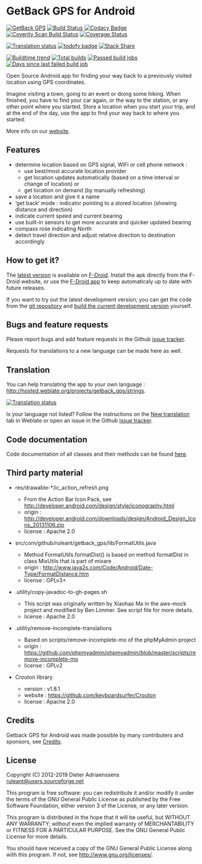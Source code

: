 GetBack GPS for Android
=======================

[![GetBack GPS](http://img.shields.io/badge/release-v0.5.1-blue.svg)](https://f-droid.org/repository/browse/?fdid=com.github.ruleant.getback_gps)
[![Build Status](https://travis-ci.org/ruleant/getback_gps.svg?branch=master)](https://travis-ci.org/ruleant/getback_gps)
[![Codacy Badge](https://api.codacy.com/project/badge/0040e146618e41ac9c39d04c7b1a3fef)](https://www.codacy.com/app/ruleant/getback_gps)
[![Coverity Scan Build Status](https://scan.coverity.com/projects/2277/badge.svg)](https://scan.coverity.com/projects/2277)
[![Coverage Status](https://coveralls.io/repos/ruleant/getback_gps/badge.png?branch=master)](https://coveralls.io/r/ruleant/getback_gps?branch=master)

[![Translation status](http://hosted.weblate.org/widgets/getback_gps-shields-badge.png)](http://hosted.weblate.org/engage/getback_gps/?utm_source=widget)
[![todofy badge](https://todofy.org/b/ruleant/getback_gps)](https://todofy.org/r/ruleant/getback_gps)
[![Stack Share](http://img.shields.io/badge/tech-stack-0690fa.svg?style=flat)](http://stackshare.io/ruleant/getback-gps)

[![Buildtime trend](https://buildtimetrend-dev.herokuapp.com/badge/ruleant/getback_gps/latest)](http://ruleant.github.io/getback_gps/buildtime-trend/)
[![Total builds](https://buildtimetrend-dev.herokuapp.com/badge/ruleant/getback_gps/builds/month)](http://ruleant.github.io/getback_gps/buildtime-trend/)
[![Passed build jobs](https://buildtimetrend-dev.herokuapp.com/badge/ruleant/getback_gps/passed/month)](http://ruleant.github.io/getback_gps/buildtime-trend/)
[![Days since last failed build job](https://buildtimetrend-dev.herokuapp.com/badge/ruleant/getback_gps/last_fail)](https://buildtimetrend-dev.herokuapp.com/dashboard/ruleant/getback_gps/index.html)

Open Source Android app for finding your way back to a previously visited location using GPS coordinates.

Imagine visiting a town, going to an event or doing some hiking. When finished, you have to find your car again, or the way to the station, or any other point where you started.
Store a location when you start your trip, and at the end of the day, use the app to find your way back to where you started.

More info on our [website](http://ruleant.github.io/getback_gps).

Features
--------

- determine location based on GPS signal, WiFi or cell phone network :
    - use best/most accurate location provider
    - get location updates automatically (based on a time interval or change of location) or
    - get location on demand (by manually refreshing)
- save a location and give it a name
- ‘get back’ mode : indicator pointing to a stored location (showing distance and direction)
- indicate current speed and current bearing
- use built-in sensors to get more accurate and quicker updated bearing
- compass rose indicating North
- detect travel direction and adjust relative direction to destination accordingly

How to get it?
--------------

The [latest version](https://f-droid.org/repository/browse/?fdid=com.github.ruleant.getback_gps) is available on [F-Droid](https://f-droid.org/). Install the apk directly from the F-Droid website, or use the [F-Droid app](https://f-droid.org/FDroid.apk) to keep automaticaly up to date with future releases.

If you want to try out the latest development version, you can get the code from the [git repository](https://github.com/ruleant/getback_gps) and [build the current development version](https://github.com/ruleant/getback_gps/wiki/Development) yourself.


Bugs and feature requests
-------------------------

Please report bugs and add feature requests in the Github [issue tracker](https://github.com/ruleant/getback_gps/issues).

Requests for translations to a new language can be made here as well.

Translation
-----------

You can help translating the app to your own language : <http://hosted.weblate.org/projects/getback_gps/strings>.

[![Translation status](http://hosted.weblate.org/widgets/getback_gps-287x66-grey.png)](http://hosted.weblate.org/engage/getback_gps/?utm_source=widget)

Is your language not listed? Follow the instructions on the [New translation](https://hosted.weblate.org/projects/getback_gps/strings/#new-lang) tab in Weblate or open an issue in the Github [issue tracker](https://github.com/ruleant/getback_gps/issues).

Code documentation
------------------

Code documentation of all classes and their methods can be found [here](http://ruleant.github.io/getback_gps/javadoc/index.html).

Third party material
--------------------

- res/drawable-*/ic_action_refresh.png
    - From the Action Bar Icon Pack, see http://developer.android.com/design/style/iconography.html
    - origin : http://developer.android.com/downloads/design/Android_Design_Icons_20131106.zip
    - license : Apache 2.0

- src/com/github/ruleant/getback_gps/lib/FormatUtils.java
    - Method FormatUtils.formatDist() is based on method formatDist in class MixUtils that is part of mixare
    - origin : http://www.java2s.com/Code/Android/Date-Type/FormatDistance.htm
    - license : GPLv3+

- .utility/copy-javadoc-to-gh-pages.sh
    - This script was originally written by Xiaohao Ma in the aws-mock project and modified by Ben Limmer.
      See script file for more details.
    - license : Apache 2.0

- .utility/remove-incomplete-translations
    - Based on scripts/remove-incomplete-mo of the phpMyAdmin project
    - origin : https://github.com/phpmyadmin/phpmyadmin/blob/master/scripts/remove-incomplete-mo
    - license : GPLv2

- Crouton library
    - version : v1.8.1
    - website : https://github.com/keyboardsurfer/Crouton
    - license : Apache 2.0

Credits
-------

Getback GPS for Android was made possible by many contributers and sponsors, see [Credits](https://github.com/ruleant/getback_gps/wiki/Credits).

License
-------

Copyright (C) 2012-2019 Dieter Adriaenssens <ruleant@users.sourceforge.net>

This program is free software: you can redistribute it and/or modify
it under the terms of the GNU General Public License as published by
the Free Software Foundation, either version 3 of the License, or
any later version.

This program is distributed in the hope that it will be useful,
but WITHOUT ANY WARRANTY; without even the implied warranty of
MERCHANTABILITY or FITNESS FOR A PARTICULAR PURPOSE.  See the
GNU General Public License for more details.

You should have received a copy of the GNU General Public License
along with this program.  If not, see <http://www.gnu.org/licenses/>.
